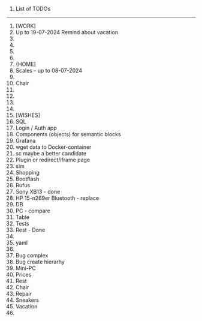 1. List of TODOs

-----------------------

1. [WORK]
2. Up to 19-07-2024 Remind about vacation
3.  
4.
5.
6.
7. {HOME]
8. Scales - up to 08-07-2024
9.
10. Chair
11. 
12.
13.
14.
15. [WISHES]
16. SQL
17. Login / Auth app
18. Components (objects) for semantic blocks
19. Grafana
20. wget data to Docker-container
21. sc maybe a better candidate
22. Plugin or redirect/iframe page
23. sim
24. Shopping
25. Bootflash
26. Rufus
27. Sony XB13 - done
28. HP 15-n269er Bluetooth - replace
29. DB
30. PC - compare
31. Table
32. Tests
33. Rest - Done
34. 
35. yaml
36. 
37. Bug complex
38. Bug create hierarhy
39. Mini-PC
40. Prices
41. Rest
42. Chair
43. Repair
44. Sneakers
45. Vacation
46. 
